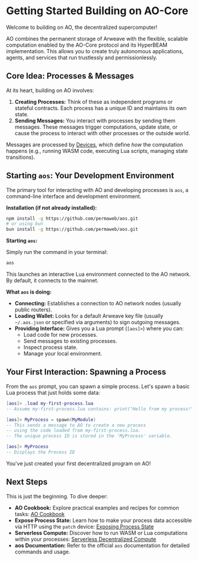 # Getting Started Building on AO-Core

Welcome to building on AO, the decentralized supercomputer!

AO combines the permanent storage of Arweave with the flexible, scalable computation enabled by the AO-Core protocol and its HyperBEAM implementation. This allows you to create truly autonomous applications, agents, and services that run trustlessly and permissionlessly.

## Core Idea: Processes & Messages

At its heart, building on AO involves:

1.  **Creating Processes:** Think of these as independent programs or stateful contracts. Each process has a unique ID and maintains its own state.
2.  **Sending Messages:** You interact with processes by sending them messages. These messages trigger computations, update state, or cause the process to interact with other processes or the outside world.

Messages are processed by [Devices](./begin/ao-devices.md), which define *how* the computation happens (e.g., running WASM code, executing Lua scripts, managing state transitions).

## Starting `aos`: Your Development Environment

The primary tool for interacting with AO and developing processes is `aos`, a command-line interface and development environment.

**Installation (if not already installed):**

```bash
npm install -g https://github.com/permaweb/aos.git
# or using bun
bun install -g https://github.com/permaweb/aos.git
```

**Starting `aos`:**

Simply run the command in your terminal:

```bash
aos
```

This launches an interactive Lua environment connected to the AO network. By default, it connects to the mainnet.

**What `aos` is doing:**

*   **Connecting:** Establishes a connection to AO network nodes (usually public routers).
*   **Loading Wallet:** Looks for a default Arweave key file (usually `~/.aos.json` or specified via arguments) to sign outgoing messages.
*   **Providing Interface:** Gives you a Lua prompt (`[aos]>`) where you can:
    *   Load code for new processes.
    *   Send messages to existing processes.
    *   Inspect process state.
    *   Manage your local environment.

## Your First Interaction: Spawning a Process

From the `aos` prompt, you can spawn a simple process. Let's spawn a basic Lua process that just holds some data:

```lua
[aos]> .load my-first-process.lua
-- Assume my-first-process.lua contains: print("Hello from my process!")

[aos]> MyProcess = spawn(MyModule)
-- This sends a message to AO to create a new process
-- using the code loaded from my-first-process.lua.
-- The unique process ID is stored in the 'MyProcess' variable.

[aos]> MyProcess
-- Displays the Process ID
```

You've just created your first decentralized program on AO!

## Next Steps

This is just the beginning. To dive deeper:

*   **AO Cookbook:** Explore practical examples and recipes for common tasks: [AO Cookbook](https://cookbook.ao.computer/)
*   **Expose Process State:** Learn how to make your process data accessible via HTTP using the `patch` device: [Exposing Process State](./exposing-process-state.md)
*   **Serverless Compute:** Discover how to run WASM or Lua computations within your processes: [Serverless Decentralized Compute](./serverless-decentralized-compute.md)
*   **aos Documentation:** Refer to the official `aos` documentation for detailed commands and usage.
